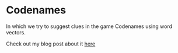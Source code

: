 # Codenames

In which we try to suggest clues in the game Codenames using word vectors.

Check out my blog post about it [here](https://jamesmullenbach.github.io/2018/01/02/codenames-fun.html)
